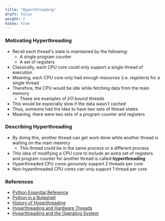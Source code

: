 ```yaml
---
title: "Hyperthreading"
draft: false
weight: 2
katex: true
---
```


### Motivating Hyperthreading
- Recall each thread's state is maintained by the following:
	- A single program counter
	- A set of registers
- Classically, each CPU core could only support a single thread of execution
- Meaning, each CPU core only had enough resources (i.e. registers) for a single thread
- Therefore, the CPU would be idle while fetching data from the main memory
	- These are examples of *I/O bound threads*
- This would be especially slow if the data wasn't cached
- Thus, someone had the idea to have two sets of thread states
- Meaning, there were two sets of a program counter and registers

### Describing Hyperthreading
- By doing this, another thread can get work done while another thread is waiting on the main memory
	- This thread could be in the same process or a different process
- This idea of modifying a CPU core to include an extra set of registers and program counter for another thread is called **hyperthreading**
- Hyperthreaded CPU cores *genuinely* support 2 threads per core
- Non-hyperthreaded CPU cores can only support 1 thread per core

### References
- [Python Essential Reference](http://index-of.co.uk/Python/Python%20Essential%20Reference,%20Fourth%20Edition.pdf)
- [Python in a Nuteshell](https://www.arp.com/medias/13916546.pdf)
- [History of Hyperthreading](https://stackoverflow.com/a/19518207/12777044)
- [Hyperthreading and Hardware Threads](https://stackoverflow.com/questions/5593328/software-threads-vs-hardware-threads/5593432#5593432)
- [Hyperthreading and the Operating System](https://stackoverflow.com/questions/5593328/software-threads-vs-hardware-threads/5593389#5593389)
